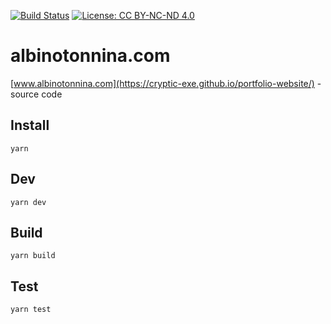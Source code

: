 [![Build Status](https://travis-ci.org/albinotonnina/albinotonnina.com.svg?branch=master)](https://travis-ci.org/albinotonnina/albinotonnina.com)
[![License: CC BY-NC-ND 4.0](https://img.shields.io/badge/License-CC%20BY--NC--ND%204.0-lightgrey.svg)](https://creativecommons.org/licenses/by-nc-nd/4.0/)

# albinotonnina.com

[www.albinotonnina.com](https://cryptic-exe.github.io/portfolio-website/) - source code

## Install

`yarn`

## Dev

`yarn dev`

## Build

`yarn build`

## Test

`yarn test`
